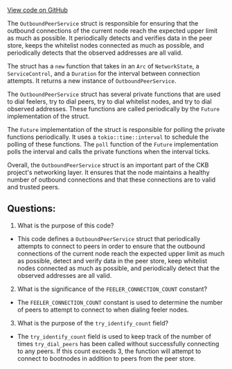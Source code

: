 [View code on GitHub](https://github.com/nervosnetwork/ckb/blob/develop/network/src/services/outbound_peer.rs)

The `OutboundPeerService` struct is responsible for ensuring that the outbound connections of the current node reach the expected upper limit as much as possible. It periodically detects and verifies data in the peer store, keeps the whitelist nodes connected as much as possible, and periodically detects that the observed addresses are all valid.

The struct has a `new` function that takes in an `Arc` of `NetworkState`, a `ServiceControl`, and a `Duration` for the interval between connection attempts. It returns a new instance of `OutboundPeerService`.

The `OutboundPeerService` struct has several private functions that are used to dial feelers, try to dial peers, try to dial whitelist nodes, and try to dial observed addresses. These functions are called periodically by the `Future` implementation of the struct.

The `Future` implementation of the struct is responsible for polling the private functions periodically. It uses a `tokio::time::interval` to schedule the polling of these functions. The `poll` function of the `Future` implementation polls the interval and calls the private functions when the interval ticks.

Overall, the `OutboundPeerService` struct is an important part of the CKB project's networking layer. It ensures that the node maintains a healthy number of outbound connections and that these connections are to valid and trusted peers.
## Questions:
 1. What is the purpose of this code?
- This code defines a `OutboundPeerService` struct that periodically attempts to connect to peers in order to ensure that the outbound connections of the current node reach the expected upper limit as much as possible, detect and verify data in the peer store, keep whitelist nodes connected as much as possible, and periodically detect that the observed addresses are all valid.

2. What is the significance of the `FEELER_CONNECTION_COUNT` constant?
- The `FEELER_CONNECTION_COUNT` constant is used to determine the number of peers to attempt to connect to when dialing feeler nodes.

3. What is the purpose of the `try_identify_count` field?
- The `try_identify_count` field is used to keep track of the number of times `try_dial_peers` has been called without successfully connecting to any peers. If this count exceeds 3, the function will attempt to connect to bootnodes in addition to peers from the peer store.
